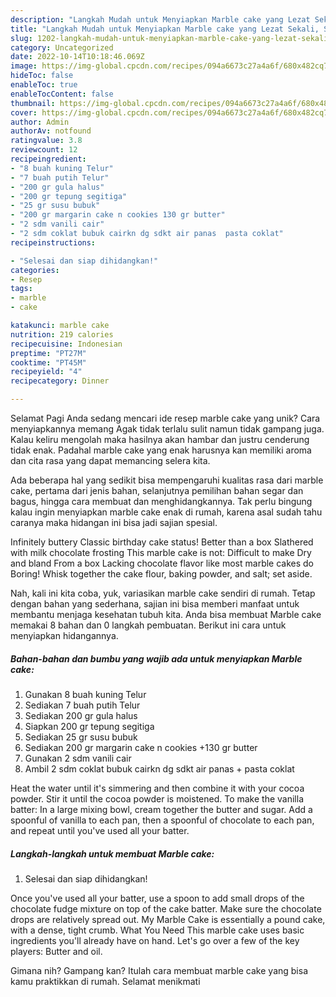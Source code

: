```yaml
---
description: "Langkah Mudah untuk Menyiapkan Marble cake yang Lezat Sekali, Sempurna"
title: "Langkah Mudah untuk Menyiapkan Marble cake yang Lezat Sekali, Sempurna"
slug: 1202-langkah-mudah-untuk-menyiapkan-marble-cake-yang-lezat-sekali-sempurna
category: Uncategorized
date: 2022-10-14T10:18:46.069Z
image: https://img-global.cpcdn.com/recipes/094a6673c27a4a6f/680x482cq70/marble-cake-foto-resep-utama.jpg
hideToc: false
enableToc: true
enableTocContent: false
thumbnail: https://img-global.cpcdn.com/recipes/094a6673c27a4a6f/680x482cq70/marble-cake-foto-resep-utama.jpg
cover: https://img-global.cpcdn.com/recipes/094a6673c27a4a6f/680x482cq70/marble-cake-foto-resep-utama.jpg
author: Admin
authorAv: notfound
ratingvalue: 3.8
reviewcount: 12
recipeingredient:
- "8 buah kuning Telur"
- "7 buah putih Telur"
- "200 gr gula halus"
- "200 gr tepung segitiga"
- "25 gr susu bubuk"
- "200 gr margarin cake n cookies 130 gr butter"
- "2 sdm vanili cair"
- "2 sdm coklat bubuk cairkn dg sdkt air panas  pasta coklat"
recipeinstructions:

- "Selesai dan siap dihidangkan!"
categories:
- Resep
tags:
- marble
- cake

katakunci: marble cake 
nutrition: 219 calories
recipecuisine: Indonesian
preptime: "PT27M"
cooktime: "PT45M"
recipeyield: "4"
recipecategory: Dinner

---
```



Selamat Pagi Anda sedang mencari ide resep marble cake yang unik? Cara menyiapkannya memang Agak tidak terlalu sulit namun tidak gampang juga. Kalau keliru mengolah maka hasilnya akan hambar dan justru cenderung tidak enak. Padahal marble cake yang enak harusnya kan memiliki aroma dan cita rasa yang dapat memancing selera kita.


Ada beberapa hal yang sedikit bisa mempengaruhi kualitas rasa dari marble cake, pertama dari jenis bahan, selanjutnya pemilihan bahan segar dan bagus, hingga cara membuat dan menghidangkannya. Tak perlu bingung kalau ingin menyiapkan marble cake enak di rumah, karena asal sudah tahu caranya maka hidangan ini bisa jadi sajian spesial.

Infinitely buttery Classic birthday cake status! Better than a box Slathered with milk chocolate frosting This marble cake is not: Difficult to make Dry and bland From a box Lacking chocolate flavor like most marble cakes do Boring! Whisk together the cake flour, baking powder, and salt; set aside.


Nah, kali ini kita coba, yuk, variasikan marble cake sendiri di rumah. Tetap dengan bahan yang sederhana, sajian ini bisa memberi manfaat untuk membantu menjaga kesehatan tubuh kita. Anda bisa membuat Marble cake memakai 8 bahan dan 0 langkah pembuatan. Berikut ini cara untuk menyiapkan hidangannya.

<!--inarticleads1-->

##### Bahan-bahan dan bumbu yang wajib ada untuk menyiapkan Marble cake:

1. Gunakan 8 buah kuning Telur
1. Sediakan 7 buah putih Telur
1. Sediakan 200 gr gula halus
1. Siapkan 200 gr tepung segitiga
1. Sediakan 25 gr susu bubuk
1. Sediakan 200 gr margarin cake n cookies +130 gr butter
1. Gunakan 2 sdm vanili cair
1. Ambil 2 sdm coklat bubuk cairkn dg sdkt air panas + pasta coklat


Heat the water until it&#39;s simmering and then combine it with your cocoa powder. Stir it until the cocoa powder is moistened. To make the vanilla batter: In a large mixing bowl, cream together the butter and sugar. Add a spoonful of vanilla to each pan, then a spoonful of chocolate to each pan, and repeat until you&#39;ve used all your batter. 

<!--inarticleads2-->

##### Langkah-langkah untuk membuat Marble cake:


1. Selesai dan siap dihidangkan!

Once you&#39;ve used all your batter, use a spoon to add small drops of the chocolate fudge mixture on top of the cake batter. Make sure the chocolate drops are relatively spread out. My Marble Cake is essentially a pound cake, with a dense, tight crumb. What You Need This marble cake uses basic ingredients you&#39;ll already have on hand. Let&#39;s go over a few of the key players: Butter and oil. 

Gimana nih? Gampang kan? Itulah cara membuat marble cake yang bisa kamu praktikkan di rumah. Selamat menikmati
